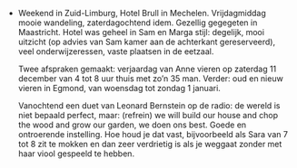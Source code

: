 - Weekend in Zuid-Limburg, Hotel Brull in Mechelen. Vrijdagmiddag mooie wandeling, zaterdagochtend idem. Gezellig gegegeten in Maastricht. Hotel was geheel in Sam en Marga stijl: degelijk, mooi uitzicht (op advies van Sam kamer aan de achterkant gereserveerd), veel onderwijzeressen, vaste plaatsen in de eetzaal.
  
  Twee afspraken gemaakt: verjaardag van Anne vieren op zaterdag 11 december van 4 tot 8 uur thuis met zo’n 35 man. Verder: oud en nieuw vieren in Egmond, van woensdag tot zondag 1 januari.
  
  Vanochtend een duet van Leonard Bernstein op de radio: de wereld is niet bepaald perfect, maar: (refrein) we will build our house and chop the wood and grow our garden, we doen ons best. Goede en ontroerende instelling. Hoe houd je dat vast, bijvoorbeeld als Sara van 7 tot 8 zit te mokken en dan zeer verdrietig is als je weggaat zonder met haar viool gespeeld te hebben.